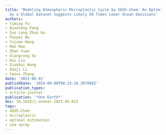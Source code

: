 ```yaml
---
title: 'Modeling Atmospheric Microplastic Cycle by GEOS-Chem: An Optimized Estimation
  by a Global Dataset Suggests Likely 50 Times Lower Ocean Emissions'
authors:
- Yiming Fu
- Qiaotong Pang
- Suo Lang Zhuo Ga
- Peipei Wu
- Yujuan Wang
- Mao Mao
- Zhen Yuan
- Xiangrong Xu
- Kai Liu
- Xiaohui Wang
- Daoji Li
- Yanxu Zhang
date: '2023-06-01'
publishDate: '2024-09-08T08:23:16.397998Z'
publication_types:
- article-journal
publication: '*One Earth*'
doi: 10.1016/j.oneear.2023.05.012
tags:
- GEOS-Chem
- microplastic
- optimal estimation
- sea spray
---
```

